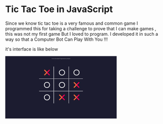 # Tic Tac Toe in JavaScript
<p>
  Since we know tic tac toe is a very famous and common game
  I programmed this for taking a challenge to prove that I can make games , this was not my first game
  But I loved to program.
  I developed it in such a way so that a Computer Bot Can Play With You !!!
  </p>
  
  it's interface is like below
  
  <img src="https://github.com/srshazin/js-tic_tac_toe/blob/master/Screenshot%20from%202020-04-03%2020-39-06.png?raw=true" width="70%">
